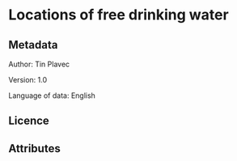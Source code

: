 # Locations of free drinking water

## Metadata

Author: Tin Plavec

Version: 1.0

Language of data: English

## Licence

## Attributes
